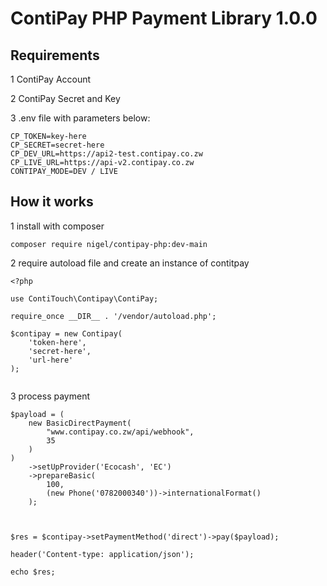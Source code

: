 <!-- @format -->

# ContiPay PHP Payment Library 1.0.0

## Requirements

1 ContiPay Account

2 ContiPay Secret and Key

3 .env file with parameters below:

```
CP_TOKEN=key-here
CP_SECRET=secret-here
CP_DEV_URL=https://api2-test.contipay.co.zw
CP_LIVE_URL=https://api-v2.contipay.co.zw
CONTIPAY_MODE=DEV / LIVE
```

## How it works

1 install with composer

```
composer require nigel/contipay-php:dev-main

```

2 require autoload file and create an instance of contitpay

```
<?php

use ContiTouch\Contipay\ContiPay;

require_once __DIR__ . '/vendor/autoload.php';

$contipay = new Contipay(
    'token-here',
    'secret-here',
    'url-here'
);


```

3 process payment

```
$payload = (
    new BasicDirectPayment(
        "www.contipay.co.zw/api/webhook",
        35
    )
)
    ->setUpProvider('Ecocash', 'EC')
    ->prepareBasic(
        100,
        (new Phone('0782000340'))->internationalFormat()
    );

    

$res = $contipay->setPaymentMethod('direct')->pay($payload);

header('Content-type: application/json');

echo $res;
```
